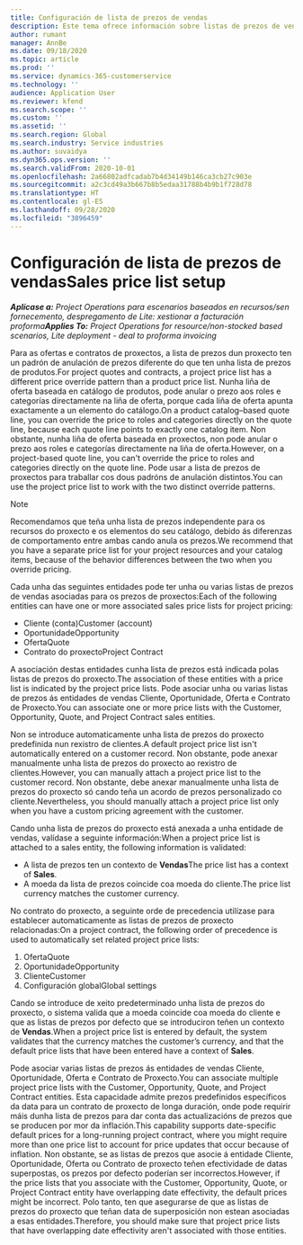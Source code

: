 ```yaml
---
title: Configuración de lista de prezos de vendas
description: Este tema ofrece información sobre listas de prezos de vendas para a fixación de prezos de proxectos.
author: rumant
manager: AnnBe
ms.date: 09/18/2020
ms.topic: article
ms.prod: ''
ms.service: dynamics-365-customerservice
ms.technology: ''
audience: Application User
ms.reviewer: kfend
ms.search.scope: ''
ms.custom: ''
ms.assetid: ''
ms.search.region: Global
ms.search.industry: Service industries
ms.author: suvaidya
ms.dyn365.ops.version: ''
ms.search.validFrom: 2020-10-01
ms.openlocfilehash: 2a66802adfcadab7b4d34149b146ca3cb27c903e
ms.sourcegitcommit: a2c3cd49a3b667b8b5edaa31788b4b9b1f728d78
ms.translationtype: HT
ms.contentlocale: gl-ES
ms.lasthandoff: 09/28/2020
ms.locfileid: "3896459"
---
```

# <a name="sales-price-list-setup"></a><span data-ttu-id="439a9-103">Configuración de lista de prezos de vendas</span><span class="sxs-lookup"><span data-stu-id="439a9-103">Sales price list setup</span></span>

<span data-ttu-id="439a9-104">_**Aplícase a:** Project Operations para escenarios baseados en recursos/sen fornecemento, despregamento de Lite: xestionar a facturación proforma_</span><span class="sxs-lookup"><span data-stu-id="439a9-104">_**Applies To:** Project Operations for resource/non-stocked based scenarios, Lite deployment - deal to proforma invoicing_</span></span>

<span data-ttu-id="439a9-105">Para as ofertas e contratos de proxectos, a lista de prezos dun proxecto ten un padrón de anulación de prezos diferente do que ten unha lista de prezos de produtos.</span><span class="sxs-lookup"><span data-stu-id="439a9-105">For project quotes and contracts, a project price list has a different price override pattern than a product price list.</span></span> <span data-ttu-id="439a9-106">Nunha liña de oferta baseada en catálogo de produtos, pode anular o prezo aos roles e categorías directamente na liña de oferta, porque cada liña de oferta apunta exactamente a un elemento do catálogo.</span><span class="sxs-lookup"><span data-stu-id="439a9-106">On a product catalog–based quote line, you can override the price to roles and categories directly on the quote line, because each quote line points to exactly one catalog item.</span></span> <span data-ttu-id="439a9-107">Non obstante, nunha liña de oferta baseada en proxectos, non pode anular o prezo aos roles e categorías directamente na liña de oferta.</span><span class="sxs-lookup"><span data-stu-id="439a9-107">However, on a project-based quote line, you can't override the price to roles and categories directly on the quote line.</span></span> <span data-ttu-id="439a9-108">Pode usar a lista de prezos de proxectos para traballar cos dous padróns de anulación distintos.</span><span class="sxs-lookup"><span data-stu-id="439a9-108">You can use the project price list to work with the two distinct override patterns.</span></span>

> [!NOTE]
> <span data-ttu-id="439a9-109">Recomendamos que teña unha lista de prezos independente para os recursos do proxecto e os elementos do seu catálogo, debido ás diferenzas de comportamento entre ambas cando anula os prezos.</span><span class="sxs-lookup"><span data-stu-id="439a9-109">We recommend that you have a separate price list for your project resources and your catalog items, because of the behavior differences between the two when you override pricing.</span></span>

<span data-ttu-id="439a9-110">Cada unha das seguintes entidades pode ter unha ou varias listas de prezos de vendas asociadas para os prezos de proxectos:</span><span class="sxs-lookup"><span data-stu-id="439a9-110">Each of the following entities can have one or more associated sales price lists for project pricing:</span></span>

- <span data-ttu-id="439a9-111">Cliente (conta)</span><span class="sxs-lookup"><span data-stu-id="439a9-111">Customer (account)</span></span> 
- <span data-ttu-id="439a9-112">Oportunidade</span><span class="sxs-lookup"><span data-stu-id="439a9-112">Opportunity</span></span> 
- <span data-ttu-id="439a9-113">Oferta</span><span class="sxs-lookup"><span data-stu-id="439a9-113">Quote</span></span> 
- <span data-ttu-id="439a9-114">Contrato do proxecto</span><span class="sxs-lookup"><span data-stu-id="439a9-114">Project Contract</span></span>

<span data-ttu-id="439a9-115">A asociación destas entidades cunha lista de prezos está indicada polas listas de prezos do proxecto.</span><span class="sxs-lookup"><span data-stu-id="439a9-115">The association of these entities with a price list is indicated by the project price lists.</span></span> <span data-ttu-id="439a9-116">Pode asociar unha ou varias listas de prezos ás entidades de vendas Cliente, Oportunidade, Oferta e Contrato de Proxecto.</span><span class="sxs-lookup"><span data-stu-id="439a9-116">You can associate one or more price lists with the Customer, Opportunity, Quote, and Project Contract sales entities.</span></span>

<span data-ttu-id="439a9-117">Non se introduce automaticamente unha lista de prezos do proxecto predefinida nun rexistro de clientes.</span><span class="sxs-lookup"><span data-stu-id="439a9-117">A default project price list isn't automatically entered on a customer record.</span></span> <span data-ttu-id="439a9-118">Non obstante, pode anexar manualmente unha lista de prezos do proxecto ao rexistro de clientes.</span><span class="sxs-lookup"><span data-stu-id="439a9-118">However, you can manually attach a project price list to the customer record.</span></span> <span data-ttu-id="439a9-119">Non obstante, debe anexar manualmente unha lista de prezos do proxecto só cando teña un acordo de prezos personalizado co cliente.</span><span class="sxs-lookup"><span data-stu-id="439a9-119">Nevertheless, you should manually attach a project price list only when you have a custom pricing agreement with the customer.</span></span> 

<span data-ttu-id="439a9-120">Cando unha lista de prezos do proxecto está anexada a unha entidade de vendas, valídase a seguinte información:</span><span class="sxs-lookup"><span data-stu-id="439a9-120">When a project price list is attached to a sales entity, the following information is validated:</span></span>

- <span data-ttu-id="439a9-121">A lista de prezos ten un contexto de **Vendas**</span><span class="sxs-lookup"><span data-stu-id="439a9-121">The price list has a context of **Sales**.</span></span> 
- <span data-ttu-id="439a9-122">A moeda da lista de prezos coincide coa moeda do cliente.</span><span class="sxs-lookup"><span data-stu-id="439a9-122">The price list currency matches the customer currency.</span></span> 

<span data-ttu-id="439a9-123">No contrato do proxecto, a seguinte orde de precedencia utilízase para establecer automaticamente as listas de prezos de proxecto relacionadas:</span><span class="sxs-lookup"><span data-stu-id="439a9-123">On a project contract, the following order of precedence is used to automatically set related project price lists:</span></span>

1. <span data-ttu-id="439a9-124">Oferta</span><span class="sxs-lookup"><span data-stu-id="439a9-124">Quote</span></span>
2. <span data-ttu-id="439a9-125">Oportunidade</span><span class="sxs-lookup"><span data-stu-id="439a9-125">Opportunity</span></span>
3. <span data-ttu-id="439a9-126">Cliente</span><span class="sxs-lookup"><span data-stu-id="439a9-126">Customer</span></span> 
4. <span data-ttu-id="439a9-127">Configuración global</span><span class="sxs-lookup"><span data-stu-id="439a9-127">Global settings</span></span> 

<span data-ttu-id="439a9-128">Cando se introduce de xeito predeterminado unha lista de prezos do proxecto, o sistema valida que a moeda coincide coa moeda do cliente e que as listas de prezos por defecto que se introduciron teñen un contexto de **Vendas**.</span><span class="sxs-lookup"><span data-stu-id="439a9-128">When a project price list is entered by default, the system validates that the currency matches the customer’s currency, and that the default price lists that have been entered have a context of **Sales**.</span></span>

<span data-ttu-id="439a9-129">Pode asociar varias listas de prezos ás entidades de vendas Cliente, Oportunidade, Oferta e Contrato de Proxecto.</span><span class="sxs-lookup"><span data-stu-id="439a9-129">You can associate multiple project price lists with the Customer, Opportunity, Quote, and Project Contract entities.</span></span> <span data-ttu-id="439a9-130">Esta capacidade admite prezos predefinidos específicos da data para un contrato de proxecto de longa duración, onde pode requirir máis dunha lista de prezos para dar conta das actualizacións de prezos que se producen por mor da inflación.</span><span class="sxs-lookup"><span data-stu-id="439a9-130">This capability supports date-specific default prices for a long-running project contract, where you might require more than one price list to account for price updates that occur because of inflation.</span></span> <span data-ttu-id="439a9-131">Non obstante, se as listas de prezos que asocie á entidade Cliente, Oportunidade, Oferta ou Contrato de proxecto teñen efectividade de datas superpostas, os prezos por defecto poderían ser incorrectos.</span><span class="sxs-lookup"><span data-stu-id="439a9-131">However, if the price lists that you associate with the Customer, Opportunity, Quote, or Project Contract entity have overlapping date effectivity, the default prices might be incorrect.</span></span> <span data-ttu-id="439a9-132">Polo tanto, ten que asegurarse de que as listas de prezos do proxecto que teñan data de superposición non estean asociadas a esas entidades.</span><span class="sxs-lookup"><span data-stu-id="439a9-132">Therefore, you should make sure that project price lists that have overlapping date effectivity aren't associated with those entities.</span></span>
